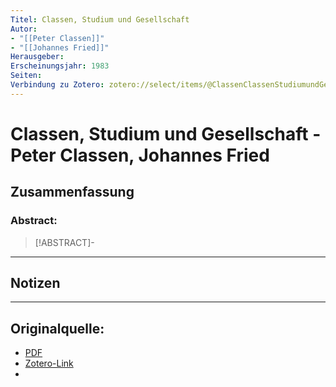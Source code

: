 ```yaml
---
Titel: Classen, Studium und Gesellschaft
Autor: 
- "[[Peter Classen]]"
- "[[Johannes Fried]]"
Herausgeber: 
Erscheinungsjahr: 1983
Seiten: 
Verbindung zu Zotero: zotero://select/items/@ClassenClassenStudiumundGesellschaft
---
```

# Classen, Studium und Gesellschaft - Peter Classen, Johannes Fried

## Zusammenfassung
### Abstract:
> [!ABSTRACT]-
> 

---
## Notizen


---

## Originalquelle:
- [PDF](ClassenClassenStudiumundGesellschaft.pdf)
- [Zotero-Link](zotero://select/items/@ClassenClassenStudiumundGesellschaft)
- 
